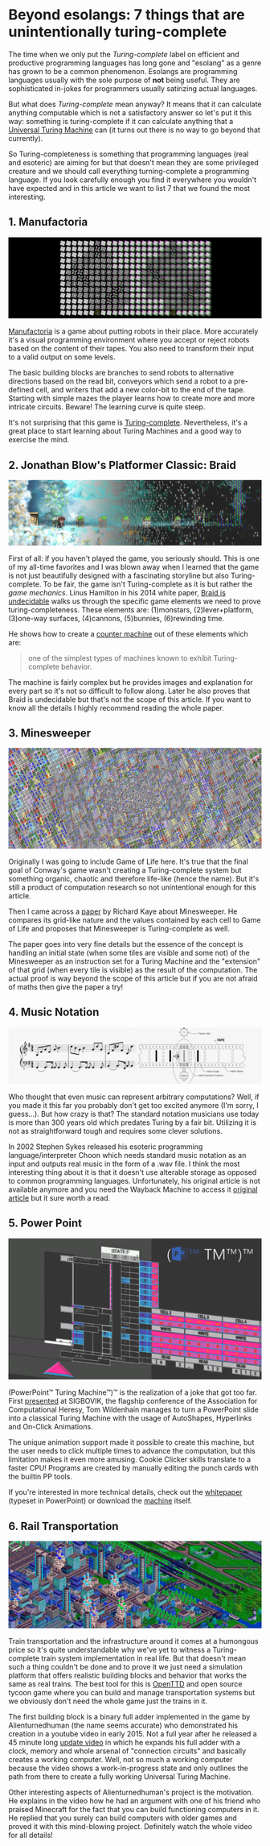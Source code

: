 # Beyond esolangs: 7 things that are unintentionally turing-complete

The time when we only put the *Turing-complete* label on efficient and productive programming languages has long gone and "esolang" as a genre has grown to be a common phenomenon. Esolangs are programming languages usually with the sole purpose of **not** being useful. They are sophisticated in-jokes for programmers usually satirizing actual languages.

But what does *Turing-complete* mean anyway? It means that it can calculate anything computable which is not a satisfactory answer so let's put it this way: something is turing-complete if it can calculate anything that a [Universal Turing Machine](https://www.wikiwand.com/en/Universal_Turing_machine) can (it turns out there is no way to go beyond that currently).

So Turing-completeness is something that programming languages (real and esoteric) are aiming for but that doesn't mean they are some privileged creature and we should call everything turning-complete a programming language. If you look carefully enough you find it everywhere you wouldn't have expected and in this article we want to list 7 that we found the most interesting.

## 1. Manufactoria
![manufactoria header](/7-turing-complete/manu.png)

[Manufactoria](http://pleasingfungus.com/Manufactoria/) is a game about putting robots in their place. More accurately it's a visual programming environment where you accept or reject robots based on the content of their tapes. You also need to transform their input to a valid output on some levels.

The basic building blocks are branches to send robots to alternative directions based on the read bit, conveyors which send a robot to a pre-defined cell, and writers that add a new color-bit to the end of the tape. Starting with simple mazes the player learns how to create more and more intricate circuits. Beware! The learning curve is quite steep.

It's not surprising that this game is [Turing-complete](http://pleasingfungus.com/?lvl=32&code=y12:2f3;r14:11f1;b11:10f2;c12:10f2;c13:10f2;p14:10f2;b15:10f2;b10:9f0;p11:9f4;c12:9f0;c13:9f1;b14:9f0;b11:8f1;c12:8f3;i13:8f0;c14:8f0;i12:7f5;c13:7f1;b14:7f3;b11:6f2;c12:6f3;c13:6f2;p14:6f2;r15:6f2;r10:5f0;p11:5f4;c12:5f0;c13:5f0;r14:5f0;r11:4f3;c12:4f3;c12:3f3;c16:10f1;c16:9f1;c16:8f1;c16:7f1;c16:6f1;c16:5f1;c16:4f1;c16:3f1;c15:2f0;c14:2f0;c16:2f0;c9:9f1;c9:8f1;c9:7f1;c9:6f1;c9:5f1;c9:4f1;c9:3f1;c9:2f2;c10:2f2;q13:2f5;q11:2f1;c11:7f2;&ctm=Rule_110;Turing_complete!;b:x;13;3;1;). Nevertheless, it's a great place to start learning about Turing Machines and a good way to exercise the mind.

## 2. Jonathan Blow's Platformer Classic: Braid
![braid header](/7-turing-complete/braid.png)

First of all: if you haven't played the game, you seriously should. This is one of my all-time favorites and I was blown away when I learned that the game is not just beautifully designed with a fascinating storyline but also Turing-complete. To be fair, the game isn't Turing-complete as it is but rather the *game mechanics*. Linus Hamilton in his 2014 white paper, [Braid is undecidable](https://arxiv.org/pdf/1412.0784.pdf) walks us through the specific game elements we need to prove turing-completeness. These elements are: (1)monstars, (2)lever+platform, (3)one-way surfaces, (4)cannons, (5)bunnies, (6)rewinding time.

He shows how to create a [counter machine](https://www.wikiwand.com/en/Counter_machine) out of these elements which are:
> one of the simplest types of machines known to exhibit Turing-complete behavior.

The machine is fairly complex but he provides images and explanation for every part so it's not so difficult to follow along. Later he also proves that Braid is undecidable but that's not the scope of this article. If you want to know all the details I highly recommend reading the whole paper.

## 3. Minesweeper
![minesweeper header](/7-turing-complete/mine.jpg)

Originally I was going to include Game of Life here. It's true that the final goal of Conway's game wasn't creating a Turing-complete system but something organic, chaotic and therefore life-like (hence the name). But it's still a product of computation research so not unintentional enough for this article.

Then I came across a [paper](http://web.mat.bham.ac.uk/R.W.Kaye/minesw/infmsw.pdf) by Richard Kaye about Minesweeper. He compares its grid-like nature and the values contained by each cell to Game of Life and proposes that Minesweeper is Turing-complete as well.

The paper goes into very fine details but the essence of the concept is handling an initial state (when some tiles are visible and some not) of the Minesweeper as an instruction set for a Turing Machine and the "extension" of that grid (when every tile is visible) as the result of the computation. The actual proof is way beyond the scope of this article but if you are not afraid of maths then give the paper a try!

## 4. Music Notation
![music header](/7-turing-complete/muzek.png)

Who thought that even music can represent arbitrary computations?
 Well, if you made it this far you probably don't get too excited anymore (I'm sorry, I guess...). But how crazy is that? The standard notation musicians use today is more than 300 years old which predates Turing by a fair bit. Utilizing it is not as straightforward tough and requires some clever solutions.
 
In 2002 Stephen Sykes released his esoteric programming language/interpreter Choon which needs standard music notation as an input and outputs real music in the form of a .wav file. I think the most interesting thing about it is that it doesn't use alterable storage as opposed to common programming languages. Unfortunately, his original article is not available anymore and you need the Wayback Machine to access it [original article](https://web.archive.org/web/20160316172205/http://www.stephensykes.com/choon/choon.html) but it sure worth a read.

## 5. Power Point
![ppt header](/7-turing-complete/pptm.png)

(PowerPoint™ Turing Machine™)™ is the realization of a joke that got too far. First [presented](https://www.youtube.com/watch?v=uNjxe8ShM-8) at SIGBOVIK, the flagship conference of the Association for Computational Heresy, Tom Wildenhain manages to turn a PowerPoint slide into a classical Turing Machine with the usage of AutoShapes, Hyperlinks and On-Click Animations. 

The unique animation support made it possible to create this machine, but the user needs to click multiple times to advance the computation, but this limitation makes it even more amusing. Cookie Clicker skills translate to a faster CPU! Programs are created by manually editing the punch cards with the builtin PP tools.

If you're interested in more technical details, check out the [whitepaper](http://www.andrew.cmu.edu/user/twildenh/PowerPointTM/Paper.pdf) (typeset in PowerPoint) or download the [machine](http://tomwildenhain.com/PowerPointTM/PowerPointTM.pptx) itself.

## 6. Rail Transportation
![trains header](/7-turing-complete/openttd.png)

Train transportation and the infrastructure around it comes at a humongous price so it's quite understandable why we've yet to witness a Turing-complete train system implementation in real life. But that doesn't mean such a thing couldn't be done and to prove it we just need a simulation platform that offers realistic building blocks and behavior that works the same as real trains. The best tool for this is [OpenTTD](https://www.openttd.org) and open source tycoon game where you can build and manage transportation systems but we obviously don't need the whole game just the trains in it.

The first building block is a binary full adder implemented in the game by Alienturnedhuman (the name seems accurate) who demonstrated his creation in a youtube video in early 2015. Not a full year after he released a 45 minute long [update video](https://www.youtube.com/watch?v=YyEzm1ghAsU) in which he expands his full adder with a clock, memory and whole arsenal of "connection circuits" and basically creates a working computer. Well, not so much a working computer because the video shows a work-in-progress state and only outlines the path from there to create a fully working Universal Turing Machine.

Other interesting aspects of Alienturnedhuman's project is the motivation. He explains in the video how he had an argument with one of his friend who praised Minecraft for the fact that you can build functioning computers in it. He replied that you surely can build computers with older games and proved it with this mind-blowing project. Definitely watch the whole video for all details!
